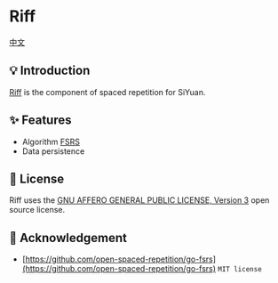 # Riff

[中文](README_zh_CN.md)

## 💡 Introduction

[Riff](https://github.com/siyuan-note/riff) is the component of spaced repetition for SiYuan.

## ✨ Features

* Algorithm [FSRS](https://github.com/open-spaced-repetition/free-spaced-repetition-scheduler)
* Data persistence

## 📄 License

Riff uses the [GNU AFFERO GENERAL PUBLIC LICENSE, Version 3](https://www.gnu.org/licenses/agpl-3.0.txt) open source license.

## 🙏 Acknowledgement

* [https://github.com/open-spaced-repetition/go-fsrs](https://github.com/open-spaced-repetition/go-fsrs) `MIT license`